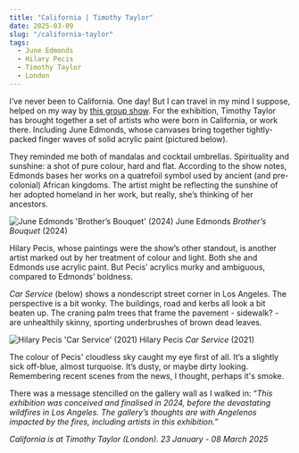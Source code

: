 ```yaml
---
title: "California | Timothy Taylor"
date: 2025-03-09
slug: "/california-taylor"
tags:
  - June Edmonds
  - Hilary Pecis
  - Timothy Taylor
  - London
---
```


I’ve never been to California. One day! But I can travel in my mind I suppose, helped on my way by [this group show](https://www.timothytaylor.com/exhibitions/243-california/). For the exhibition, Timothy Taylor has brought together a set of artists who were born in California, or work there. Including June Edmonds, whose canvases bring together tightly-packed finger waves of solid acrylic paint (pictured below).

They reminded me both of mandalas and cocktail umbrellas. Spirituality and sunshine: a shot of pure colour, hard and flat. According to the show notes, Edmonds bases her works on a quatrefoil symbol used by ancient (and pre-colonial) African kingdoms. The artist might be reflecting the sunshine of her adopted homeland in her work, but really, she’s thinking of her ancestors.

![June Edmonds 'Brother’s Bouquet' (2024)](/california-taylor-1.jpeg)
June Edmonds _Brother’s Bouquet_ (2024)

Hilary Pecis, whose paintings were the show’s other standout, is another artist marked out by her treatment of colour and light. Both she and Edmonds use acrylic paint. But Pecis’ acrylics murky and ambiguous, compared to Edmonds’ boldness.

_Car Service_ (below) shows a nondescript street corner in Los Angeles. The perspective is a bit wonky. The buildings, road and kerbs all look a bit beaten up. The craning palm trees that frame the pavement - sidewalk? - are unhealthily skinny, sporting underbrushes of brown dead leaves.

![Hilary Pecis 'Car Service' (2021)](/california-taylor-2.jpeg)
Hilary Pecis _Car Service_ (2021)

The colour of Pecis' cloudless sky caught my eye first of all. It’s a slightly sick off-blue, almost turquoise. It’s dusty, or maybe dirty looking. Remembering recent scenes from the news, I thought, perhaps it's smoke.

There was a message stencilled on the gallery wall as I walked in: “_This exhibition was conceived and finalised in 2024, before the devastating wildfires in Los Angeles. The gallery’s thoughts are with Angelenos impacted by the fires, including artists in this exhibition._”

_California is at Timothy Taylor (London). 23 January - 08 March 2025_
